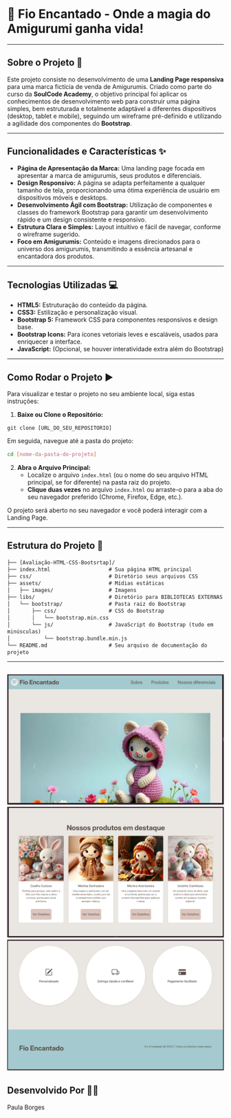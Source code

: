 # 🧶 Fio Encantado - Onde a magia do Amigurumi ganha vida! 

---

## Sobre o Projeto 📄

Este projeto consiste no desenvolvimento de uma **Landing Page responsiva** para uma marca fictícia de venda de Amigurumis. Criado como parte do curso da **SoulCode Academy**, o objetivo principal foi aplicar os conhecimentos de desenvolvimento web para construir uma página simples, bem estruturada e totalmente adaptável a diferentes dispositivos (desktop, tablet e mobile), seguindo um wireframe pré-definido e utilizando a agilidade dos componentes do **Bootstrap**.

---

## Funcionalidades e Características ✨

* **Página de Apresentação da Marca:** Uma landing page focada em apresentar a marca de amigurumis, seus produtos e diferenciais.
* **Design Responsivo:** A página se adapta perfeitamente a qualquer tamanho de tela, proporcionando uma ótima experiência de usuário em dispositivos móveis e desktops.
* **Desenvolvimento Ágil com Bootstrap:** Utilização de componentes e classes do framework Bootstrap para garantir um desenvolvimento rápido e um design consistente e responsivo.
* **Estrutura Clara e Simples:** Layout intuitivo e fácil de navegar, conforme o wireframe sugerido.
* **Foco em Amigurumis:** Conteúdo e imagens direcionados para o universo dos amigurumis, transmitindo a essência artesanal e encantadora dos produtos.

---

## Tecnologias Utilizadas 💻

* **HTML5:** Estruturação do conteúdo da página.
* **CSS3:** Estilização e personalização visual.
* **Bootstrap 5:** Framework CSS para componentes responsivos e design base.
* **Bootstrap Icons:** Para ícones vetoriais leves e escaláveis, usados para enriquecer a interface.
* **JavaScript:** (Opcional, se houver interatividade extra além do Bootstrap)

---

## Como Rodar o Projeto ▶️

Para visualizar e testar o projeto no seu ambiente local, siga estas instruções:

1.  **Baixe ou Clone o Repositório:**
 
```
git clone [URL_DO_SEU_REPOSITORIO]

```

Em seguida, navegue até a pasta do projeto:
     
```bash
cd [nome-da-pasta-do-projeto]
```

2.  **Abra o Arquivo Principal:**
    * Localize o arquivo `index.html` (ou o nome do seu arquivo HTML principal, se for diferente) na pasta raiz do projeto.
    * **Clique duas vezes** no arquivo `index.html` ou arraste-o para a aba do seu navegador preferido (Chrome, Firefox, Edge, etc.).

O projeto será aberto no seu navegador e você poderá interagir com a Landing Page.

---

## Estrutura do Projeto 📁

```
├── [Avaliação-HTML-CSS-Bootsrtap]/
├── index.html                   # Sua página HTML principal
├── css/                         # Diretório seus arquivos CSS 
├── assets/                      # Mídias estáticas
│   ├── images/                  # Imagens 
├── libs/                        # Diretório para BIBLIOTECAS EXTERNAS 
│   └── bootstrap/               # Pasta raiz do Bootstrap
│       ├── css/                 # CSS do Bootstrap 
│       │   └── bootstrap.min.css
│       └── js/                  # JavaScript do Bootstrap (tudo em minúsculas)
│           └── bootstrap.bundle.min.js
└── README.md                    # Seu arquivo de documentação do projeto
```
---
![Texto Alternativo da Imagem](./assets/image-readme/image1.png)
![Texto Alternativo da Imagem](./assets/image-readme/image2.png)
![Texto Alternativo da Imagem](./assets/image-readme/image3.png)
---

## Desenvolvido Por 👩‍💻

Paula Borges


